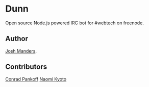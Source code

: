 Dunn
====

Open source Node.js powered IRC bot for #webtech on freenode.

Author
-----
[Josh Manders](http://www.joshmanders.com).

Contributors
-----
[Conrad Pankoff](http://www.fknsrs.biz/)
[Naomi Kyoto](http://github.com/naomik)